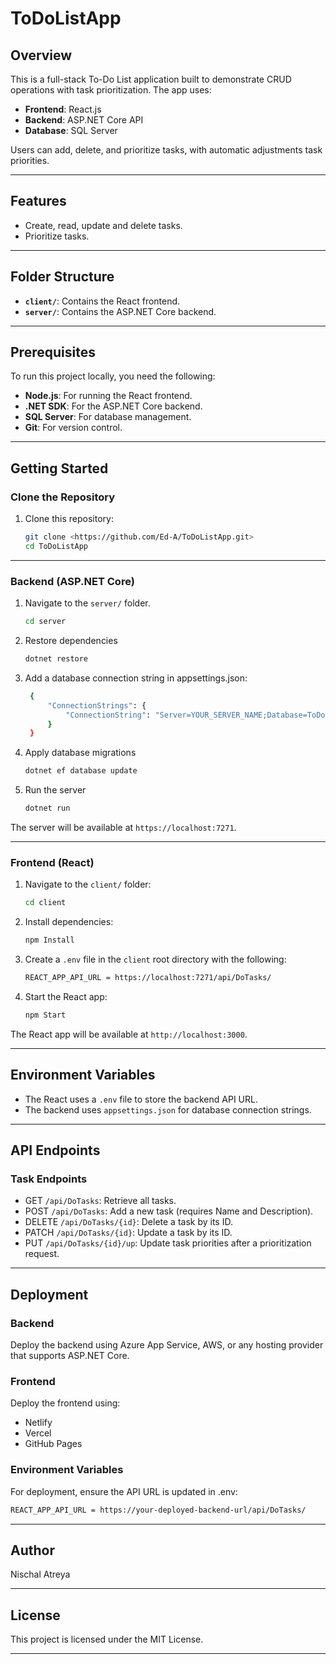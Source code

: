 # ToDoListApp

## Overview
This is a full-stack To-Do List application built to demonstrate CRUD operations with task prioritization. The app uses:
- **Frontend**: React.js
- **Backend**: ASP.NET Core API
- **Database**: SQL Server

Users can add, delete, and prioritize tasks, with automatic adjustments task priorities.

---

## Features
- Create, read, update and delete tasks.
- Prioritize tasks.


---

## Folder Structure
- **`client/`**: Contains the React frontend.
- **`server/`**: Contains the ASP.NET Core backend.

---

## Prerequisites
To run this project locally, you need the following:
- **Node.js**: For running the React frontend.
- **.NET SDK**: For the ASP.NET Core backend.
- **SQL Server**: For database management.
- **Git**: For version control.

---

## Getting Started

### Clone the Repository
1. Clone this repository:
   ```bash
   git clone <https://github.com/Ed-A/ToDoListApp.git>
   cd ToDoListApp
   ```
   
---

### Backend (ASP.NET Core)
1. Navigate to the `server/` folder.
   ```bash
   cd server
   ```

2. Restore dependencies
   ```bash
   dotnet restore
   ```

3. Add a database connection string in appsettings.json:
   ```bash
    {
        "ConnectionStrings": {
            "ConnectionString": "Server=YOUR_SERVER_NAME;Database=ToDoListDB;Trusted_Connection=True;"
        }   
    }
    ```

4. Apply database migrations
   ```bash
   dotnet ef database update
   ```

5. Run the server
   ```bash
   dotnet run
   ```

The server will be available at `https://localhost:7271`.

---

### Frontend (React)
1. Navigate to the `client/` folder:
   ```bash
   cd client
   ```

2. Install dependencies:
   ```bash
   npm Install
   ```

3. Create a `.env` file in the `client` root directory with the following:
   ```bash
   REACT_APP_API_URL = https://localhost:7271/api/DoTasks/
   ```

3. Start the React app:
   ```bash
   npm Start
   ```

The React app will be available at `http://localhost:3000`.

---

## Environment Variables
- The React uses a `.env` file to store the backend API URL.
- The backend uses `appsettings.json` for database connection strings.

---

## API Endpoints
### Task Endpoints
- GET `/api/DoTasks`: Retrieve all tasks.
- POST `/api/DoTasks`: Add a new task (requires Name and Description).
- DELETE `/api/DoTasks/{id}`: Delete a task by its ID.
- PATCH `/api/DoTasks/{id}`: Update a task by its ID.
- PUT `/api/DoTasks/{id}/up`: Update task priorities after a prioritization request.

---

## Deployment
### Backend
Deploy the backend using Azure App Service, AWS, or any hosting provider that supports ASP.NET Core.

### Frontend
Deploy the frontend using:
- Netlify
- Vercel
- GitHub Pages

### Environment Variables
For deployment, ensure the API URL is updated in .env:
   ```bash
   REACT_APP_API_URL = https://your-deployed-backend-url/api/DoTasks/
   ```

---

## Author
Nischal Atreya

---

## License
This project is licensed under the MIT License.

---